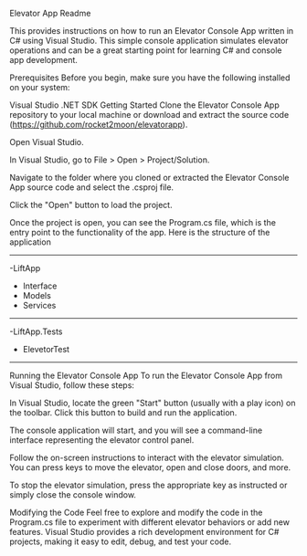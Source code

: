 Elevator App Readme

This provides instructions on how to run an Elevator Console App written in C# using Visual Studio. This simple console application simulates elevator operations and can be a great starting point for learning C# and console app development.

Prerequisites
Before you begin, make sure you have the following installed on your system:

Visual Studio
.NET SDK
Getting Started
Clone the Elevator Console App repository to your local machine or download and extract the source code (https://github.com/rocket2moon/elevatorapp).

Open Visual Studio.

In Visual Studio, go to File > Open > Project/Solution.

Navigate to the folder where you cloned or extracted the Elevator Console App source code and select the .csproj file.

Click the "Open" button to load the project.

Once the project is open, you can see the Program.cs file, which is the entry point to the functionality of the app.
Here is the structure of the application


---------------------------------------------------------------------------------------------------------------------
-LiftApp
  * Interface
  * Models
  * Services

-----------------------------------------------------------------------------------------------------------------------
-LiftApp.Tests

  * ElevetorTest

-----------------------------------------------------------------------------------------------------------------------


Running the Elevator Console App
To run the Elevator Console App from Visual Studio, follow these steps:

In Visual Studio, locate the green "Start" button (usually with a play icon) on the toolbar. Click this button to build and run the application.

The console application will start, and you will see a command-line interface representing the elevator control panel.

Follow the on-screen instructions to interact with the elevator simulation. You can press keys to move the elevator, open and close doors, and more.

To stop the elevator simulation, press the appropriate key as instructed or simply close the console window.

Modifying the Code
Feel free to explore and modify the code in the Program.cs file to experiment with different elevator behaviors or add new features. Visual Studio provides a rich development environment for C# projects, making it easy to edit, debug, and test your code.
